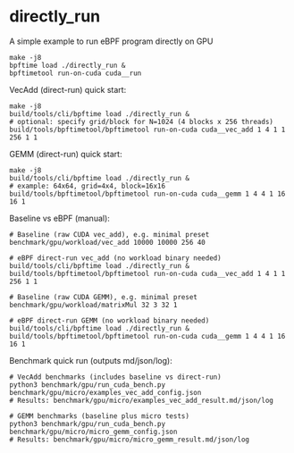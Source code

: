 # directly_run

A simple example to run eBPF program directly on GPU

```
make -j8
bpftime load ./directly_run &
bpftimetool run-on-cuda cuda__run
```

VecAdd (direct-run) quick start:

```
make -j8
build/tools/cli/bpftime load ./directly_run &
# optional: specify grid/block for N=1024 (4 blocks x 256 threads)
build/tools/bpftimetool/bpftimetool run-on-cuda cuda__vec_add 1 4 1 1 256 1 1
```

GEMM (direct-run) quick start:

```
make -j8
build/tools/cli/bpftime load ./directly_run &
# example: 64x64, grid=4x4, block=16x16
build/tools/bpftimetool/bpftimetool run-on-cuda cuda__gemm 1 4 4 1 16 16 1
```

Baseline vs eBPF (manual):

```
# Baseline (raw CUDA vec_add), e.g. minimal preset
benchmark/gpu/workload/vec_add 10000 10000 256 40

# eBPF direct-run vec_add (no workload binary needed)
build/tools/cli/bpftime load ./directly_run &
build/tools/bpftimetool/bpftimetool run-on-cuda cuda__vec_add 1 4 1 1 256 1 1

# Baseline (raw CUDA GEMM), e.g. minimal preset
benchmark/gpu/workload/matrixMul 32 3 32 1

# eBPF direct-run GEMM (no workload binary needed)
build/tools/cli/bpftime load ./directly_run &
build/tools/bpftimetool/bpftimetool run-on-cuda cuda__gemm 1 4 4 1 16 16 1
```

Benchmark quick run (outputs md/json/log):

```
# VecAdd benchmarks (includes baseline vs direct-run)
python3 benchmark/gpu/run_cuda_bench.py benchmark/gpu/micro/examples_vec_add_config.json
# Results: benchmark/gpu/micro/examples_vec_add_result.md/json/log

# GEMM benchmarks (baseline plus micro tests)
python3 benchmark/gpu/run_cuda_bench.py benchmark/gpu/micro/micro_gemm_config.json
# Results: benchmark/gpu/micro/micro_gemm_result.md/json/log
```
